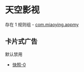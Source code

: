 # 天空影视

存在 1 规则组 - [com.miaoying.appmy](/src/apps/com.miaoying.appmy.ts)

## 卡片式广告

默认禁用

- [快照-0](https://i.gkd.li/import/12846524)
